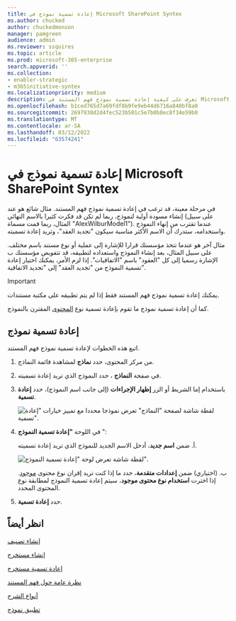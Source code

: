 ```yaml
---
title: إعادة تسمية نموذج في Microsoft SharePoint Syntex
ms.author: chucked
author: chuckedmonson
manager: pamgreen
audience: admin
ms.reviewer: ssquires
ms.topic: article
ms.prod: microsoft-365-enterprise
search.appverid: ''
ms.collection:
- enabler-strategic
- m365initiative-syntex
ms.localizationpriority: medium
description: تعرف على كيفية إعادة تسمية نموذج فهم المستند في Microsoft SharePoint Syntex.
ms.openlocfilehash: b1ced765d7a69fdf8b9fe9eb44d6716a840bf8a0
ms.sourcegitcommit: 2697938d2d4fec523b501c5e7b0b8ec8f34e59b0
ms.translationtype: MT
ms.contentlocale: ar-SA
ms.lasthandoff: 03/12/2022
ms.locfileid: "63574241"
---
```

# <a name="rename-a-model-in-microsoft-sharepoint-syntex"></a>إعادة تسمية نموذج في Microsoft SharePoint Syntex

في مرحلة معينة، قد ترغب في إعادة تسمية نموذج فهم المستند. مثال شائع هو عند إنشاء مسودة أولية لنموذج، ربما لم تكن قد فكرت كثيرا بالاسم النهائي (على سبيل المثال، ربما قمت مسماة "AlexWilburModel1"). عندما تقترب من إنهاء النموذج واستخدامه، ستدرك أن الاسم الأكثر مناسبة سيكون "تجديد العقد"، وتريد إعادة تسميته.  

مثال آخر هو عندما تتخذ مؤسستك قرارا للإشارة إلى عملية أو نوع مستند باسم مختلف. على سبيل المثال، بعد إنشاء النموذج واستعداده لتطبيقه، قد تتفويض مؤسستك ب الإشارة رسميا إلى كل "العقود" باسم "الاتفاقيات". إذا لزم الأمر، يمكنك اختيار إعادة تسمية النموذج من "تجديد العقد" إلى "تجديد الاتفاقية".

> [!IMPORTANT]
> يمكنك إعادة تسمية نموذج فهم المستند فقط إذا لم يتم تطبيقه على مكتبة مستندات. 

كما أن إعادة تسمية نموذج ما تقوم بإعادة تسمية نوع [المحتوى](/sharepoint/governance/content-type-and-workflow-planning#content-type-overview) المقترن بالنموذج.

## <a name="rename-a-model"></a>إعادة تسمية نموذج

اتبع هذه الخطوات لإعادة تسمية نموذج فهم المستند.

1. من مركز المحتوى، حدد **نماذج** لمشاهدة قائمة النماذج.

2. في صفحة **النماذج** ، حدد النموذج الذي تريد إعادة تسميته.

3. باستخدام إما الشريط أو الزر **إظهار الإجراءات** (إلى جانب اسم النموذج)، حدد **إعادة تسمية**. </br>

    ![لقطة شاشة لصفحة "النماذج" تعرض نموذجا محددا مع تمييز خيارات "إعادة تسمية".](../media/content-understanding/select-model-rename-both.png) </br>

4. في اللوحة **"إعادة تسمية النموذج** ":

   أ. ضمن **اسم جديد**، أدخل الاسم الجديد للنموذج الذي تريد إعادة تسميته.</br>

    ![لقطة شاشة تعرض لوحة "إعادة تسمية النموذج".](../media/content-understanding/rename-model-panel.png) </br>

   ب. (اختياري) ضمن **إعدادات متقدمة**، حدد ما إذا كنت تريد إقران نوع محتوى [موجود](/sharepoint/governance/content-type-and-workflow-planning#content-type-overview). إذا اخترت **استخدام نوع محتوى موجود**، سيتم إعادة تسمية النموذج لمطابقة نوع المحتوى المحدد.

5. حدد **إعادة تسمية**.

## <a name="see-also"></a>انظر أيضاً
[إنشاء تصنيف](create-a-classifier.md)

[إنشاء مستخرج](create-an-extractor.md)

[إعادة تسمية مستخرج](rename-an-extractor.md)

[نظرة عامة حول فهم المستند](document-understanding-overview.md)

[أنواع الشرح](explanation-types-overview.md)

[تطبيق نموذج](apply-a-model.md) 
